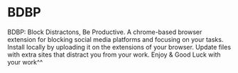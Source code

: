 # BDBP
BDBP: Block Distractons, Be Productive. A chrome-based browser extension for blocking social media platforms and focusing on your tasks.
Install locally by uploading it on the extensions of your browser.
Update files with extra sites that distract you from your work.
Enjoy & Good Luck with your work^^
